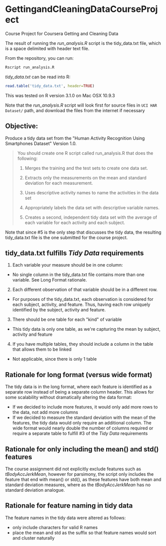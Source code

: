 # GettingandCleaningDataCourseProject

Course Project for Coursera Getting and Cleaning Data

The result of running the *run_analysis.R* script is the tidy_data.txt file, which
is a space delimited with header text file.

From the repository, you can run:
```bash
Rscript run_analysis.R
```

*tidy_data.txt* can be read into R:
```R
read.table('tidy_data.txt', header=TRUE)
```

This was tested on R version 3.1.0 on Mac OSX 10.9.3

Note that the *run_analysis.R* script will look first for source files in ```UCI HAR Dataset/``` path,
and download the files from the internet if necessary

## Objective:
Produce a tidy data set from the "Human Activity Recognition Using Smartphones Dataset"
Version 1.0.

> You should create one R script called run_analysis.R that does the following:
>
> 1. Merges the training and the test sets to create one data set.
>
> 2. Extracts only the measurements on the mean and standard deviation for each measurement. 
>
> 3. Uses descriptive activity names to name the activities in the data set
>
> 4. Appropriately labels the data set with descriptive variable names. 
>
> 5. Creates a second, independent tidy data set with the average of each variable for each activity and each subject. 

Note that since #5 is the only step that discusses the tidy data, the resulting tidy_data.txt
file is the one submitted for the course project.

## tidy_data.txt fulfills *Tidy Data* requirements

1. Each variable your measure should be in one column:
  * No single column in the tidy_data.txt file contains more than one variable.  See Long Format rationale.
2. Each different observation of that variable should be in a different row.
  * For purposes of the tidy_data.txt, each observation is considered for each subject, activity, and feature.
    Thus, having each row uniquely identified by the subject, activity and feature.
3. There should be one table for each "kind" of variable
  * This tidy data is only one table, as we're capturing the mean by subject, activity and feature
4. If you have multiple tables, they should include a column in the table that allows them to be linked
  * Not applicable, since there is only 1 table

## Rationale for long format (versus wide format)

The tidy data is in the long format, where each feature is identified as a separate row instead of being a
separate column header.  This allows for some scalability without dramatically altering the data format:

* If we decided to include more features, it would only add more rows to the data, not add more columns
* If we decided to measure the standard deviation with the mean of the features, the tidy data
  would only require an additional column.  The wide format would nearly double the number of columns
  required or require a separate table to fulfill #3 of the *Tidy Data* requirements

## Rationale for only including the mean() and std() features

The course assignment did not explicitly exclude features such as *tBodyAccJerkMean*, however
for parsimony, the script only includes the feature that end with mean() or std(), as these features
have both mean and standard deviation measures, where as the *tBodyAccJerkMean* has no standard deviation
analogue.

## Rationale for feature naming in tidy data

The feature names in the tidy data were altered as follows:

* only include characters for valid R names
* place the mean and std as the suffix so that feature names would sort and cluster naturally
